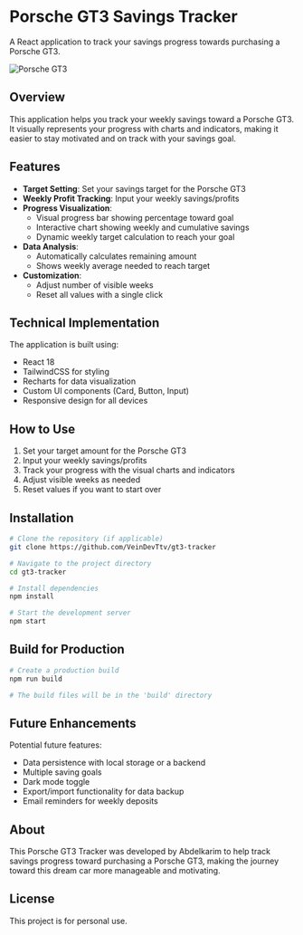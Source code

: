 # Porsche GT3 Savings Tracker

A React application to track your savings progress towards purchasing a Porsche GT3.

![Porsche GT3](https://files.porsche.com/filestore/image/multimedia/none/992-gt3-modelimage-sideshot/model/765dfc51-51bc-11eb-80d1-005056bbdc38/porsche-model.png)

## Overview

This application helps you track your weekly savings toward a Porsche GT3. It visually represents your progress with charts and indicators, making it easier to stay motivated and on track with your savings goal.

## Features

- **Target Setting**: Set your savings target for the Porsche GT3
- **Weekly Profit Tracking**: Input your weekly savings/profits
- **Progress Visualization**: 
  - Visual progress bar showing percentage toward goal
  - Interactive chart showing weekly and cumulative savings
  - Dynamic weekly target calculation to reach your goal
- **Data Analysis**:
  - Automatically calculates remaining amount
  - Shows weekly average needed to reach target
- **Customization**:
  - Adjust number of visible weeks
  - Reset all values with a single click

## Technical Implementation

The application is built using:

- React 18
- TailwindCSS for styling
- Recharts for data visualization
- Custom UI components (Card, Button, Input)
- Responsive design for all devices

## How to Use

1. Set your target amount for the Porsche GT3
2. Input your weekly savings/profits
3. Track your progress with the visual charts and indicators
4. Adjust visible weeks as needed
5. Reset values if you want to start over

## Installation

```bash
# Clone the repository (if applicable)
git clone https://github.com/VeinDevTtv/gt3-tracker

# Navigate to the project directory
cd gt3-tracker

# Install dependencies
npm install

# Start the development server
npm start
```

## Build for Production

```bash
# Create a production build
npm run build

# The build files will be in the 'build' directory
```

## Future Enhancements

Potential future features:
- Data persistence with local storage or a backend
- Multiple saving goals
- Dark mode toggle
- Export/import functionality for data backup
- Email reminders for weekly deposits

## About

This Porsche GT3 Tracker was developed by Abdelkarim to help track savings progress toward purchasing a Porsche GT3, making the journey toward this dream car more manageable and motivating.

## License

This project is for personal use.
